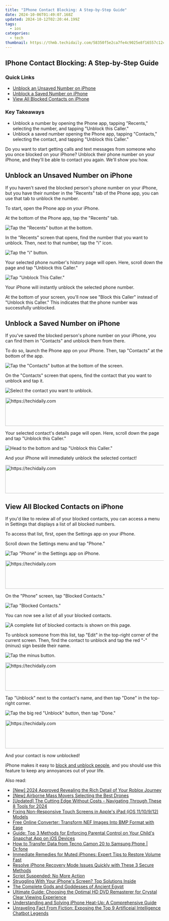 ```yaml
---
title: "IPhone Contact Blocking: A Step-by-Step Guide"
date: 2024-10-06T01:49:07.168Z
updated: 2024-10-12T02:20:44.199Z
tags:
  - ios
categories:
  - tech
thumbnail: https://thmb.techidaily.com/58350f5e2ca7fe4c9025e8f16557c12c6fe252de2a7e38b08f655577495f8fd5.jpg
---
```


## IPhone Contact Blocking: A Step-by-Step Guide

### Quick Links

* [Unblock an Unsaved Number on iPhone](https://easy-unlock-android.techidaily.com/in-2024-how-to-use-google-assistant-on-your-lock-screen-of-motorola-moto-g34-5g-phone-by-drfone-android/)
* [Unblock a Saved Number on iPhone](https://article-files.techidaily.com/2024-approved-kickstarting-with-gopro-the-top-10-list-of-perks/)
* [View All Blocked Contacts on iPhone](https://youtube-docs.techidaily.com/ed-in-2024-skyline-your-videos-reach-writing-captivating-youtube-descs-using-templates/)

### Key Takeaways

* Unblock a number by opening the Phone app, tapping "Recents," selecting the number, and tapping "Unblock this Caller."
* Unblock a saved number opening the Phone app, tapping "Contacts," selecting the contact, and tapping "Unblock this Caller."

 Do you want to start getting calls and text messages from someone who you once blocked on your iPhone? Unblock their phone number on your iPhone, and they'll be able to contact you again. We'll show you how.

##  Unblock an Unsaved Number on iPhone

 If you haven't saved the blocked person's phone number on your iPhone, but you have their number in the "Recents" tab of the Phone app, you can use that tab to unblock the number.

 To start, open the Phone app on your iPhone.

 At the bottom of the Phone app, tap the "Recents" tab.

![Tap the "Recents" button at the bottom.](https://static1.howtogeekimages.com/wordpress/wp-content/uploads/2023/11/recents.png) 

 In the "Recents" screen that opens, find the number that you want to unblock. Then, next to that number, tap the "i" icon.

![Tap the "i" button.](https://static1.howtogeekimages.com/wordpress/wp-content/uploads/2023/11/tap-the-i-button.png) 

 Your selected phone number's history page will open. Here, scroll down the page and tap "Unblock this Caller."

![Tap "Unblock This Caller."](https://static1.howtogeekimages.com/wordpress/wp-content/uploads/2023/11/unlblock-this-caller.png) 

 Your iPhone will instantly unblock the selected phone number.

 At the bottom of your screen, you'll now see "Block this Caller" instead of "Unblock this Caller." This indicates that the phone number was successfully unblocked.

##  Unblock a Saved Number on iPhone

 If you've saved the blocked person's phone number on your iPhone, you can find them in "Contacts" and unblock them from there.

 To do so, launch the Phone app on your iPhone. Then, tap "Contacts" at the bottom of the app.

![Tap the "Contacts" button at the bottom of the screen.](https://static1.howtogeekimages.com/wordpress/wp-content/uploads/2023/11/tap-contacts.png) 

 On the "Contacts" screen that opens, find the contact that you want to unblock and tap it.

![Select the contact you want to unblock.](https://static1.howtogeekimages.com/wordpress/wp-content/uploads/2023/11/strawberry.png) 

<!-- affiliate ads begin -->
<a href="https://appsumo.8odi.net/c/5597632/2075461/7443" target="_top" id="2075461">
  <img src="//a.impactradius-go.com/display-ad/7443-2075461" border="0" alt="https://techidaily.com" width="728" height="90"/>
</a>
<img height="0" width="0" src="https://appsumo.8odi.net/i/5597632/2075461/7443" style="position:absolute;visibility:hidden;" border="0" />
<!-- affiliate ads end -->

 Your selected contact's details page will open. Here, scroll down the page and tap "Unblock this Caller."

![Head to the bottom and tap "Unblock this Caller."](https://static1.howtogeekimages.com/wordpress/wp-content/uploads/2023/11/unlblock-this-caller-1.png) 

 And your iPhone will immediately unblock the selected contact!

<!-- affiliate ads begin -->
<a href="https://aligracehair.sjv.io/c/5597632/1884002/19272" target="_top" id="1884002">
  <img src="//a.impactradius-go.com/display-ad/19272-1884002" border="0" alt="https://techidaily.com" width="728" height="90"/>
</a>
<img height="0" width="0" src="https://aligracehair.sjv.io/i/5597632/1884002/19272" style="position:absolute;visibility:hidden;" border="0" />
<!-- affiliate ads end -->

##  View All Blocked Contacts on iPhone

 If you'd like to review all of your blocked contacts, you can access a menu in Settings that displays a list of all blocked numbers.

 To access that list, first, open the Settings app on your iPhone.

 Scroll down the Settings menu and tap "Phone."

![Tap "Phone" in the Settings app on iPhone.](https://static1.howtogeekimages.com/wordpress/wp-content/uploads/2021/07/8-iphone-phone-settings.png) 

<!-- affiliate ads begin -->
<a href="https://aligracehair.sjv.io/c/5597632/1959712/19272" target="_top" id="1959712">
  <img src="//a.impactradius-go.com/display-ad/19272-1959712" border="0" alt="https://techidaily.com" width="728" height="90"/>
</a>
<img height="0" width="0" src="https://aligracehair.sjv.io/i/5597632/1959712/19272" style="position:absolute;visibility:hidden;" border="0" />
<!-- affiliate ads end -->

 On the "Phone" screen, tap "Blocked Contacts."

![Tap "Blocked Contacts."](https://static1.howtogeekimages.com/wordpress/wp-content/uploads/2023/11/blocked-contacts.png) 

 You can now see a list of all your blocked contacts.

![A complete list of blocked contacts is shown on this page.](https://static1.howtogeekimages.com/wordpress/wp-content/uploads/2023/11/blocked-contacts-compelte-list.png) 

 To unblock someone from this list, tap "Edit" in the top-right corner of the current screen. Then, find the contact to unblock and tap the red "-" (minus) sign beside their name.

![Tap the minus button.](https://static1.howtogeekimages.com/wordpress/wp-content/uploads/2023/11/tap-the-minus-sign.png) 

<!-- affiliate ads begin -->
<a href="https://appsumo.8odi.net/c/5597632/2037346/7443" target="_top" id="2037346">
  <img src="//a.impactradius-go.com/display-ad/7443-2037346" border="0" alt="https://techidaily.com" width="728" height="90"/>
</a>
<img height="0" width="0" src="https://appsumo.8odi.net/i/5597632/2037346/7443" style="position:absolute;visibility:hidden;" border="0" />
<!-- affiliate ads end -->

 Tap "Unblock" next to the contact's name, and then tap "Done" in the top-right corner.

![Tap the big red "Unblock" button, then tap "Done."](https://static1.howtogeekimages.com/wordpress/wp-content/uploads/2023/11/tap-unblock-button-tap-done.png) 

<!-- affiliate ads begin -->
<a href="https://ephamedtechinc.pxf.io/c/5597632/2137203/26400" target="_top" id="2137203">
  <img src="//a.impactradius-go.com/display-ad/26400-2137203" border="0" alt="https://techidaily.com" width="728" height="90"/>
</a>
<img height="0" width="0" src="https://ephamedtechinc.pxf.io/i/5597632/2137203/26400" style="position:absolute;visibility:hidden;" border="0" />
<!-- affiliate ads end -->

 And your contact is now unblocked!

 iPhone makes it easy to [block and unblock people](https://android-location.techidaily.com/getting-the-pokemon-go-gps-signal-not-found-11-error-in-nokia-c22-drfone-by-drfone-virtual/), and you should use this feature to keep any annoyances out of your life.

<ins class="adsbygoogle"
     style="display:block"
     data-ad-format="autorelaxed"
     data-ad-client="ca-pub-7571918770474297"
     data-ad-slot="1223367746"></ins>

<ins class="adsbygoogle"
     style="display:block"
     data-ad-client="ca-pub-7571918770474297"
     data-ad-slot="8358498916"
     data-ad-format="auto"
     data-full-width-responsive="true"></ins>

<span class="atpl-alsoreadstyle">Also read:</span>
<div><ul>
<li><a href="https://fox-access.techidaily.com/new-2024-approved-revealing-the-rich-detail-of-your-roblox-journey/"><u>[New] 2024 Approved Revealing the Rich Detail of Your Roblox Journey</u></a></li>
<li><a href="https://extra-lessons.techidaily.com/new-airborne-mass-movers-selecting-the-best-drones/"><u>[New] Airborne Mass Movers Selecting the Best Drones</u></a></li>
<li><a href="https://youtube-tips.techidaily.com/ed-the-cutting-edge-without-costs-navigating-through-these-8-tools-for-2024/"><u>[Updated] The Cutting Edge Without Costs - Navigating Through These 8 Tools for 2024</u></a></li>
<li><a href="https://os-tips.techidaily.com/fixing-non-responsive-touch-screens-in-apples-ipad-ios-1110912-models/"><u>Fixing Non-Responsive Touch Screens in Apple's iPad (iOS 11/10/9/12) Models</u></a></li>
<li><a href="https://techtrends.techidaily.com/free-online-converter-transform-nef-images-into-bmp-format-with-ease/"><u>Free Online Converter: Transform NEF Images Into BMP Format with Ease</u></a></li>
<li><a href="https://os-tips.techidaily.com/guide-top-3-methods-for-enforcing-parental-control-on-your-childs-snapchat-app-on-ios-devices/"><u>Guide: Top 3 Methods for Enforcing Parental Control on Your Child's Snapchat App on iOS Devices</u></a></li>
<li><a href="https://android-transfer.techidaily.com/how-to-transfer-data-from-tecno-camon-20-to-samsung-phone-drfone-by-drfone-transfer-from-android-transfer-from-android/"><u>How to Transfer Data from Tecno Camon 20 to Samsung Phone | Dr.fone</u></a></li>
<li><a href="https://os-tips.techidaily.com/immediate-remedies-for-muted-iphones-expert-tips-to-restore-volume-fast/"><u>Immediate Remedies for Muted iPhones: Expert Tips to Restore Volume Fast</u></a></li>
<li><a href="https://os-tips.techidaily.com/resolve-iphone-recovery-mode-issues-quickly-with-these-3-secure-methods/"><u>Resolve iPhone Recovery Mode Issues Quickly with These 3 Secure Methods</u></a></li>
<li><a href="https://win-howtos.techidaily.com/script-suspended-no-more-action/"><u>Script Suspended: No More Action</u></a></li>
<li><a href="https://os-tips.techidaily.com/struggling-with-your-iphones-screen-top-solutions-inside/"><u>Struggling With Your iPhone's Screen? Top Solutions Inside</u></a></li>
<li><a href="https://os-tips.techidaily.com/the-complete-gods-and-goddesses-of-ancient-egypt/"><u>The Complete Gods and Goddesses of Ancient Egypt</u></a></li>
<li><a href="https://some-approaches.techidaily.com/ultimate-guide-choosing-the-optimal-hd-dvd-remasterer-for-crystal-clear-viewing-experience/"><u>Ultimate Guide: Choosing the Optimal HD DVD Remasterer for Crystal Clear Viewing Experience</u></a></li>
<li><a href="https://os-tips.techidaily.com/understanding-and-solving-iphone-heat-up-a-comprehensive-guide/"><u>Understanding and Solving iPhone Heat-Up: A Comprehensive Guide</u></a></li>
<li><a href="https://tech-hub.techidaily.com/unraveling-fact-from-fiction-exposing-the-top-9-artificeial-intelligence-chatbot-legends/"><u>Unraveling Fact From Fiction: Exposing the Top 9 Artificeial Intelligence Chatbot Legends</u></a></li>
</ul></div>

